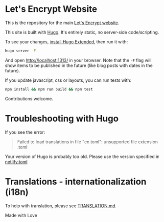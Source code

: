 Let's Encrypt Website
=====================

This is the repository for the main [Let's Encrypt website].

This site is built with [Hugo]. It's entirely static, no server-side code/scripting.

To see your changes, [install Hugo Extended], then run it with:

```sh
hugo server -F
```

And open [http://localhost:1313/] in your browser. Note that the `-F` flag will
show items to be published in the future (like blog posts with dates in the
future).

If you update javascript, css or layouts, you can run tests with:

```sh
npm install && npm run build && npm test
```

Contributions welcome.

# Troubleshooting with Hugo

If you see the error:

> Failed to load translations in file "en.toml": unsupported file extension .toml

Your version of Hugo is probably too old. Please use the version specified in [netlify.toml]

# Translations - internationalization (i18n)

To help with translation, please see [TRANSLATION.md].

[Let's Encrypt website]: https://letsencrypt.org/
[Hugo]: https://gohugo.io/
[install Hugo Extended]: https://gohugo.io/getting-started/installing
[http://localhost:1313/]: http://localhost:1313/
[TRANSLATION.md]: https://github.com/letsencrypt/website/blob/master/TRANSLATION.md
[netlify.toml]: https://github.com/letsencrypt/website/blob/master/netlify.toml




Made with Love
